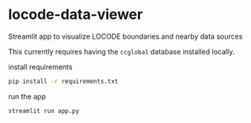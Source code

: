 # locode-data-viewer
Streamlit app to visualize LOCODE boundaries and nearby data sources

This currently requires having the `ccglobal` database installed locally.

install requirements
```sh
pip install -r requirements.txt
```

run the app
```sh
streamlit run app.py
```